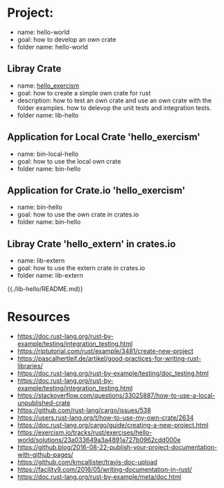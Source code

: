 # Project: 
- name: hello-world
- goal: how to develop an own crate
- folder name: hello-world

## Libray Crate
- name: [hello_exercism](https://crates.io/crates/hello_exercism) 
- goal: how to create a simple own crate for rust
- description: how to test an own crate and use an own crate with the folder examples. how to delevop the unit tests and integration tests.
- folder name: lib-hello

## Application for Local Crate 'hello_exercism'
- name: bin-local-hello
- goal: how to use the local own crate 
- folder name: bin-hello

## Application for Crate.io 'hello_exercism'
- name: bin-hello
- goal: how to use the own crate in crates.io 
- folder name: bin-hello

## Libray Crate 'hello_extern' in crates.io
- name: lib-extern
- goal: how to use the extern crate in crates.io 
- folder name: lib-extern

[mkdnlink]: ./lib-hello/README.md

{{./lib-hello/README.md}}

# Resources
- https://doc.rust-lang.org/rust-by-example/testing/integration_testing.html
- https://riptutorial.com/rust/example/3481/create-new-project
- https://pascalhertleif.de/artikel/good-practices-for-writing-rust-libraries/
- https://doc.rust-lang.org/rust-by-example/testing/doc_testing.html
- https://doc.rust-lang.org/rust-by-example/testing/integration_testing.html 
- https://stackoverflow.com/questions/33025887/how-to-use-a-local-unpublished-crate
- https://github.com/rust-lang/cargo/issues/538
- https://users.rust-lang.org/t/how-to-use-my-own-crate/2634
- https://doc.rust-lang.org/cargo/guide/creating-a-new-project.html
- https://exercism.io/tracks/rust/exercises/hello-world/solutions/23a033649a3a4891a727b0962cdd000e
- https://github.blog/2016-08-22-publish-your-project-documentation-with-github-pages/
- https://github.com/kmcallister/travis-doc-upload
- https://facility9.com/2016/05/writing-documentation-in-rust/
- https://doc.rust-lang.org/rust-by-example/meta/doc.html
